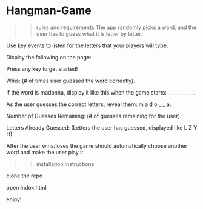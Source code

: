 # Hangman-Game

 >> rules and requirements
The app randomly picks a word, and the user has to guess what it is letter by letter.

Use key events to listen for the letters that your players will type.

Display the following on the page:

Press any key to get started!

Wins: (# of times user guessed the word correctly).

If the word is madonna, display it like this when the game starts: _ _ _ _ _ _ _.

As the user guesses the correct letters, reveal them: m a d o _ _ a.

Number of Guesses Remaining: (# of guesses remaining for the user).

Letters Already Guessed: (Letters the user has guessed, displayed like L Z Y H).

After the user wins/loses the game should automatically choose another word and make the user play it.

>>installation instructions

clone the repo

open index.html

enjoy!
